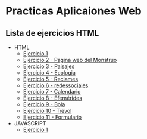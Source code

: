 # Practicas Aplicaiones Web

## Lista de ejercicios HTML

+ HTML
    + [Ejercicio 1](HTML/Ejercicio%201)
    + [Ejercicio 2  - Pagina web del Monstruo](HTML/Ejercicio%202%20-%20Pagina%20web%20del%20Monstruo)
    + [Ejercicio 3  - Paisajes](HTML/Ejercicio%203%20-%20Paisajes)
    + [Ejercicio 4  - Ecologia](HTML/Ejercicio%204%20-%20Ecologia)
    + [Ejercicio 5  - Reclames](HTML/Ejercicio%205%20-%20Reclames)
    + [Ejercicio 6  - redessociales](HTML/Ejercicio%206%20-%20redessociales)
    + [Ejercicio 7  - Calendario](HTML/Ejercicio%207%20-%20Calendario)
    + [Ejercicio 8  - Efemérides](HTML/Ejercicio%208%20-%20Efemérides)
    + [Ejercicio 9  - Bola](HTML/Ejercicio%209%20-%20Bola)
    + [Ejercicio 10 - Trevol](HTML/Ejercicio%2010%20-%20Trevol)
    + [Ejercicio 11 - Formulario](HTML/Ejercicio%2011%20-%20Formulario)
+ JAVASCRIPT
    + [Ejercicio 1](JAVASCRIPT/Ejercicio%201)
